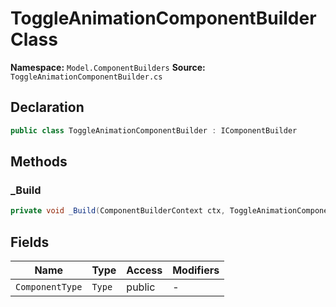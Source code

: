 # ToggleAnimationComponentBuilder Class

**Namespace:** `Model.ComponentBuilders`
**Source:** `ToggleAnimationComponentBuilder.cs`

## Declaration

```csharp
public class ToggleAnimationComponentBuilder : IComponentBuilder
```

## Methods

### _Build

```csharp
private void _Build(ComponentBuilderContext ctx, ToggleAnimationComponent component)
```

## Fields

| Name | Type | Access | Modifiers |
|------|------|--------|-----------|
| `ComponentType` | `Type` | public | - |

